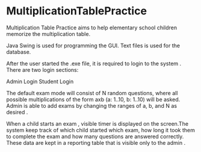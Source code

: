 # MultiplicationTablePractice
Multiplication Table Practice aims to help elementary school children memorize the multiplication table.

Java Swing is used for programming the GUI.
Text files is used for the database.

After the user started the .exe file, it is required to login to the system . There are two login sections:

  Admin Login
  Student Login

The default exam mode will consist of N random questions, where all possible multiplications of the form axb (a: 1..10, b: 1..10) will be asked. Admin is able to add exams by changing the ranges of a, b, and N as desired .

When a child starts an exam , visible timer is displayed on the screen.The system keep track of which child started which exam, how long it took them to complete the exam and how many questions are answered correctly. These data are kept in a reporting table that is visible only to the admin .
